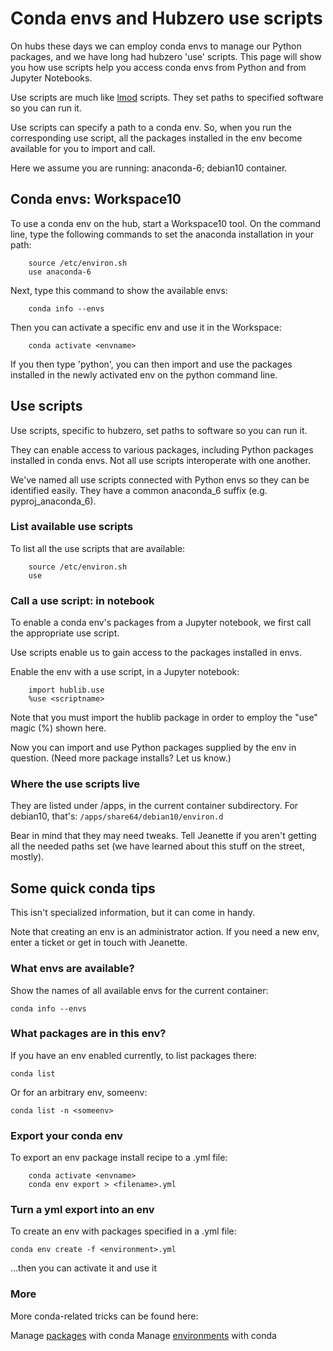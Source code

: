 # Conda envs and Hubzero use scripts

On hubs these days we can employ conda envs to manage our Python packages, and we have long had hubzero 'use' scripts. This page will show you how use scripts help you access conda envs from Python and from Jupyter Notebooks.

Use scripts are much like [lmod](https://lmod.readthedocs.io/en/latest/) 
scripts. They set paths to specified software so you can run it. 

Use scripts can specify a path to a conda env. So, when you run the corresponding use script, all the packages installed in the env become available for you to import and call.

Here we assume you are running: anaconda-6; debian10 container.

## Conda envs: Workspace10

To use a conda env on the hub, start a Workspace10 tool. 
On the command line, type the following commands to set the anaconda installation in your path:
```
    source /etc/environ.sh
    use anaconda-6
```

Next, type this command to show the available envs:

```
    conda info --envs
```
    
Then you can activate a specific env and use it in the Workspace:    
```
    conda activate <envname>
```

If you then type 'python', you can then import and use the packages installed in the newly activated env on the python command line.

## Use scripts

Use scripts, specific to hubzero, set paths to software so you can run it.

They can enable access to various packages, including Python packages installed
in conda envs. Not all use scripts interoperate with one another.

We've named all use scripts connected with Python envs so they can be
identified easily. They have a common anaconda_6 suffix (e.g. pyproj_anaconda_6).

### List available use scripts

To list all the use scripts that are available:
```
    source /etc/environ.sh
    use 
```

### Call a use script: in notebook

To enable a conda env's packages from a Jupyter notebook, 
we first call the appropriate use script.

Use scripts enable us to gain access to the packages installed in
envs.

Enable the env with a use script, in a Jupyter notebook:
```
    import hublib.use
    %use <scriptname>
```
Note that you must import the hublib package in order to 
employ the "use" magic (%) shown here. 

Now you can import and use Python packages supplied by the 
env in question. (Need more package installs? Let us know.)

### Where the use scripts live

They are listed under /apps, in the current container subdirectory.
For debian10, that's: 
    `/apps/share64/debian10/environ.d`

Bear in mind that they may need tweaks. Tell Jeanette if you aren't
getting all the needed paths set (we have learned about this stuff
on the street, mostly).

## Some quick conda tips

This isn't specialized information, but it can come in handy.

Note that creating an env is an administrator action. If you need a new env, 
enter a ticket or get in touch with Jeanette.

### What envs are available?

Show the names of all available envs for the current container:

`conda info --envs`

### What packages are in this env?

If you have an env enabled currently, to list packages there:

`conda list`

Or for an arbitrary env, someenv:

`conda list -n <someenv>`
    
### Export your conda env

To export an env package install recipe to a .yml file:
```
    conda activate <envname>
    conda env export > <filename>.yml
```
### Turn a yml export into an env

To create an env with packages specified in a .yml file:

`conda env create -f <environment>.yml`

...then you can activate it and use it

### More
        
More conda-related tricks can be found here:

Manage [packages](https://docs.conda.io/projects/conda/en/latest/user-guide/tasks/manage-pkgs.html) with conda
Manage
[environments](https://docs.conda.io/projects/conda/en/latest/user-guide/tasks/manage-environments.html) with conda 

